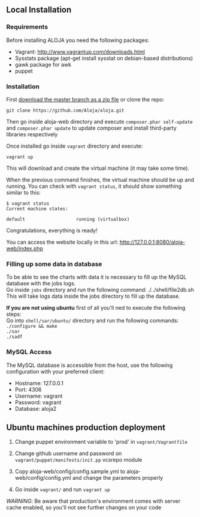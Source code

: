 
## Local Installation

### Requirements

Before installing ALOJA you need the following packages:

- Vagrant: http://www.vagrantup.com/downloads.html
- Sysstats package (apt-get install sysstat on debian-based distributions)
- gawk package for awk 
- puppet

### Installation

First [download the master branch as a zip file](https://github.com/Aloja/aloja/archive/master.zip) or clone the repo:

    git clone https://github.com/Aloja/aloja.git

Then go inside aloja-web directory and execute `composer.phar self-update` and `composer.phar update` to update composer and install third-party libraries respectively  

Once installed go inside `vagrant` directory and execute:

    vagrant up

This will download and create the virtual machine (it may take some time).

When the previous command finishes, the virtual machine should be up and running. You can check with `vagrant status`, it should show something similar to this:

    $ vagrant status
    Current machine states:

    default                   running (virtualbox)

Congratulations, everything is ready!

You can access the website locally in this url: http://127.0.0.1:8080/aloja-web/index.php

### Filling up some data in database
To be able to see the charts with data it is necessary to fill up the MySQL database with the jobs logs.  
Go inside `jobs` directory and run the following command:
./../shell/file2db.sh
This will take logs data inside the jobs directory to fill up the database.  

**If you are not using ubuntu** first of all you'll ned to execute the following steps:  
Go into `shell/sar/ubuntu/` directory and run the following commands:  
`./configure && make`  
`./sar`    
`./sadf`  

### MySQL Access

The MySQL database is accessible from the host, use the following configuration with your preferred client:

- Hostname: 127.0.0.1
- Port: 4306
- Username: vagrant
- Password: vagrant
- Database: aloja2

## Ubuntu machines production deployment
1. Change puppet environment variable to 'prod' in `vagrant/Vagrantfile`

2. Change github username and password on `vagrant/puppet/manifests/init.pp` vcsrepo module

3. Copy aloja-web/config/config.sample.yml to aloja-web/config/config.yml and change the parameters properly

4. Go inside `vagrant/` and run `vagrant up`

*WARNING*: Be aware that production's environment comes with server cache enabled, so you'll not see further changes on your code